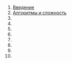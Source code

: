 1. [Введение](ch1/README.md)
2. [Алгоритмы и сложность](ch2/README.md)
3. []()
4. []()
5. []()
6. []()
7. []()
8. []()
9. []()
10. []()
